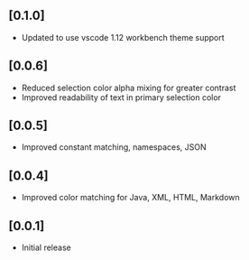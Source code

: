 ## [0.1.0]
- Updated to use vscode 1.12 workbench theme support
## [0.0.6]
- Reduced selection color alpha mixing for greater contrast
- Improved readability of text in primary selection color
## [0.0.5]
- Improved constant matching, namespaces, JSON
## [0.0.4]
- Improved color matching for Java, XML, HTML, Markdown
## [0.0.1]
- Initial release
